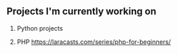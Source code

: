## Projects I'm currently working on

1. Python projects

2. PHP
https://laracasts.com/series/php-for-beginners/
